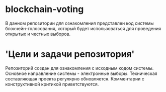 # blockchain-voting

В данном репозитории для ознакомления представлен код системы блокчейн-голосования, который будет использоваться для проведения открытых и честных выборов.

# 'Цели и задачи репозитория'

Репозиторий создан для ознакомления с исходным кодом системы. Основное направление системы - электронные выборы. Техническая составляющая проекта регулярно обновляется. Комментарии с конструктивной критикой приветствуются.

